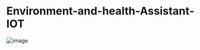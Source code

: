 # Environment-and-health-Assistant-IOT
 ![image](https://github.com/L-Freedom/images/blob/master/iot.jpg?raw=true)
